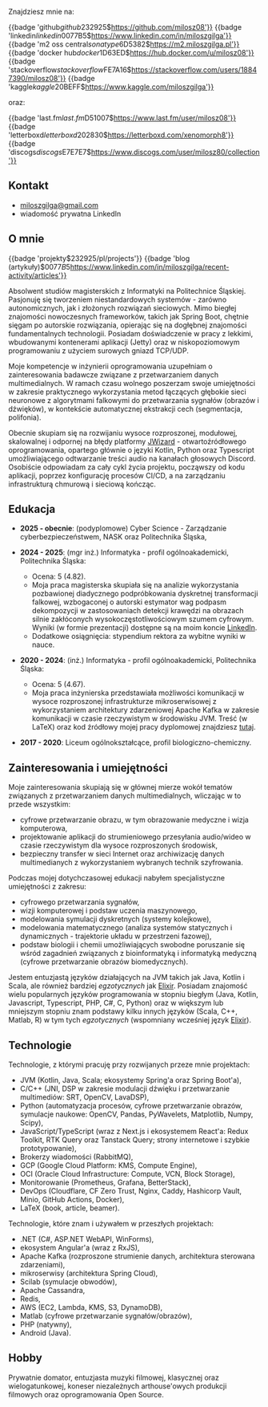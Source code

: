 Znajdziesz mnie na:

{{badge 'github$github$232925$https://github.com/milosz08'}}
{{badge 'linkedin$linkedin$0077B5$https://www.linkedin.com/in/miloszgilga'}}
{{badge 'm2 oss central$sonatype$6D5382$https://m2.miloszgilga.pl'}}
{{badge 'docker hub$docker$1D63ED$https://hub.docker.com/u/milosz08'}}
{{badge 'stackoverflow$stackoverflow$FE7A16$https://stackoverflow.com/users/18847390/milosz08'}}
{{badge 'kaggle$kaggle$20BEFF$https://www.kaggle.com/miloszgilga'}}

oraz:

{{badge 'last.fm$last.fm$D51007$https://www.last.fm/user/milosz08'}}
{{badge 'letterboxd$letterboxd$202830$https://letterboxd.com/xenomorph8'}}
{{badge 'discogs$discogs$E7E7E7$https://www.discogs.com/user/milosz80/collection'}}

## Kontakt

* [miloszgilga@gmail.com](mailto:miloszgilga@gmail.com)
* wiadomość prywatna LinkedIn

## O mnie

{{badge 'projekty$$232925$/pl/projects'}}
{{badge 'blog (artykuły)$$0077B5$https://www.linkedin.com/in/miloszgilga/recent-activity/articles'}}

Absolwent studiów magisterskich z Informatyki na Politechnice Śląskiej. Pasjonuję się tworzeniem niestandardowych
systemów - zarówno autonomicznych, jak i złożonych rozwiązań sieciowych. Mimo biegłej znajomości nowoczesnych
frameworków, takich jak Spring Boot, chętnie sięgam po autorskie rozwiązania, opierając się na dogłębnej znajomości
fundamentalnych technologii. Posiadam doświadczenie w pracy z lekkimi, wbudowanymi kontenerami aplikacji (Jetty) oraz w
niskopoziomowym programowaniu z użyciem surowych gniazd TCP/UDP.

Moje kompetencje w inżynierii oprogramowania uzupełniam o zainteresowania badawcze związane z przetwarzaniem danych
multimedialnych. W ramach czasu wolnego poszerzam swoje umiejętności w zakresie praktycznego wykorzystania metod
łączących głębokie sieci neuronowe z algorytmami falkowymi do przetwarzania sygnałów (obrazów i dźwięków), w kontekście
automatycznej ekstrakcji cech (segmentacja, polifonia).

Obecnie skupiam się na rozwijaniu wysoce rozproszonej, modułowej, skalowalnej i odpornej na błędy platformy
[JWizard](https://github.com/jwizard-bot) - otwartoźródłowego oprogramowania, opartego głównie o języki Kotlin, Python
oraz Typescript umożliwiającego odtwarzanie treści audio na kanałach głosowych Discord. Osobiście odpowiadam za cały
cykl życia projektu, począwszy od kodu aplikacji, poprzez konfigurację procesów CI/CD, a na zarządzaniu infrastrukturą
chmurową i sieciową kończąc.

## Edukacja

* **2025 - obecnie**: (podyplomowe) Cyber Science - Zarządzanie cyberbezpieczeństwem, NASK oraz Politechnika Śląska,

* **2024 - 2025**: (mgr inż.) Informatyka - profil ogólnoakademicki, Politechnika Śląska:
	* Ocena: 5 (4.82).
	* Moja praca magisterska skupiała się na analizie wykorzystania pozbawionej diadycznego podpróbkowania dyskretnej
	  transformacji falkowej, wzbogaconej o autorski estymator wag podpasm dekompozycji w zastosowaniach detekcji krawędzi
	  na obrazach silnie zakłóconych wysokoczęstotliwościowym szumem cyfrowym. Wyniki (w formie prezentacji) dostępne są
	  na moim koncie [LinkedIn](https://www.linkedin.com/in/miloszgilga).
	* Dodatkowe osiągnięcia: stypendium rektora za wybitne wyniki w nauce.

* **2020 - 2024**: (inż.) Informatyka - profil ogólnoakademicki, Politechnika Śląska:
	* Ocena: 5 (4.67).
	* Moja praca inżynierska przedstawiała możliwości komunikacji w wysoce rozproszonej infrastrukturze mikroserwisowej z
	  wykorzystaniem architektury zdarzeniowej Apache Kafka w zakresie komunikacji w czasie rzeczywistym w środowisku JVM.
	  Treść (w LaTeX) oraz kod źródłowy mojej pracy dyplomowej znajdziesz [tutaj](https://github.com/visphere).

* **2017 - 2020**: Liceum ogólnokształcące, profil biologiczno-chemiczny.

## Zainteresowania i umiejętności

Moje zainteresowania skupiają się w głównej mierze wokół tematów związanych z przetwarzaniem danych multimedialnych,
wliczając w to przede wszystkim:

* cyfrowe przetwarzanie obrazu, w tym obrazowanie medyczne i wizja komputerowa,
* projektowanie aplikacji do strumieniowego przesyłania audio/wideo w czasie rzeczywistym dla wysoce rozproszonych
  środowisk,
* bezpieczny transfer w sieci Internet oraz archiwizację danych multimedianych z wykorzystaniem wybranych technik
  szyfrowania.

Podczas mojej dotychczasowej edukacji nabyłem specjalistyczne umiejętności z zakresu:

* cyfrowego przetwarzania sygnałów,
* wizji komputerowej i podstaw uczenia maszynowego,
* modelowania symulacji dyskretnych (systemy kolejkowe),
* modelowania matematycznego (analiza systemów statycznych i dynamicznych - trajektorie układu w przestrzeni fazowej),
* podstaw biologii i chemii umożliwiających swobodne poruszanie się wśród zagadnień związanych z bioinformatyką i
  informatyką medyczną (cyfrowe przetwarzanie obrazów biomedycznych).

Jestem entuzjastą języków działających na JVM takich jak Java, Kotlin i Scala, ale również bardziej _egzotycznych_
jak [Elixir](https://elixir-lang.org). Posiadam znajomość wielu popularnych języków programowania w stopniu biegłym
(Java, Kotlin, Javascript, Typescript, PHP, C#, C, Python) oraz w większym lub mniejszym stopniu znam podstawy kilku
innych języków (Scala, C++, Matlab, R) w tym tych _egzotycznych_ (wspomniany wcześniej język
[Elixir](https://elixir-lang.org)).

## Technologie

Technologie, z którymi pracuję przy rozwijanych przeze mnie projektach:

* JVM (Kotlin, Java, Scala; ekosystemy Spring'a oraz Spring Boot'a),
* C/C++ (JNI, DSP w zakresie modulacji dźwięku i przetwarzanie multimediów: SRT, OpenCV, LavaDSP),
* Python (automatyzacja procesów, cyfrowe przetwarzanie obrazów, symulacje naukowe: OpenCV, Pandas, PyWavelets,
  Matplotlib, Numpy, Scipy),
* JavaScript/TypeScript (wraz z Next.js i ekosystemem React'a: Redux Toolkit, RTK Query oraz Tanstack Query; strony
  internetowe i szybkie prototypowanie),
* Brokerzy wiadomości (RabbitMQ),
* GCP (Google Cloud Platform: KMS, Compute Engine),
* OCI (Oracle Cloud Infrastructure: Compute, VCN, Block Storage),
* Monitorowanie (Prometheus, Grafana, BetterStack),
* DevOps (Cloudflare, CF Zero Trust, Nginx, Caddy, Hashicorp Vault, Minio, GitHub Actions, Docker),
* LaTeX (book, article, beamer).

Technologie, które znam i używałem w przeszłych projektach:

* .NET (C#, ASP.NET WebAPI, WinForms),
* ekosystem Angular'a (wraz z RxJS),
* Apache Kafka (rozproszone strumienie danych, architektura sterowana zdarzeniami),
* mikroserwisy (architektura Spring Cloud),
* Scilab (symulacje obwodów),
* Apache Cassandra,
* Redis,
* AWS (EC2, Lambda, KMS, S3, DynamoDB),
* Matlab (cyfrowe przetwarzanie sygnałów/obrazów),
* PHP (natywny),
* Android (Java).

## Hobby

Prywatnie domator, entuzjasta muzyki filmowej, klasycznej oraz wielogatunkowej, koneser niezależnych arthouse'owych
produkcji filmowych oraz oprogramowania Open Source.
